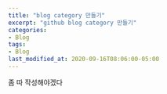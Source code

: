 ```yaml
---
title: "blog category 만들기"
excerpt: "github blog category 만들기"
categories:
- Blog
tags:
- Blog
last_modified_at: 2020-09-16T08:06:00-05:00
---
```

좀 따 작성해야겠다